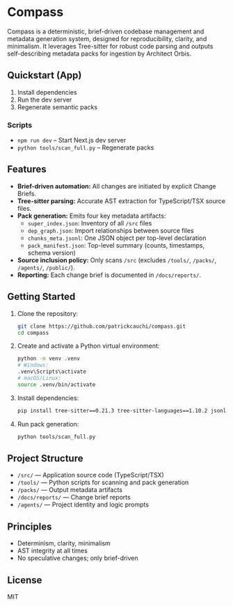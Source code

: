 # Compass

Compass is a deterministic, brief-driven codebase management and metadata generation system, designed for reproducibility, clarity, and minimalism. It leverages Tree-sitter for robust code parsing and outputs self-describing metadata packs for ingestion by Architect Orbis.

## Quickstart (App)

1. Install dependencies
2. Run the dev server
3. Regenerate semantic packs

### Scripts

- `npm run dev` – Start Next.js dev server
- `python tools/scan_full.py` – Regenerate packs


## Features
- **Brief-driven automation:** All changes are initiated by explicit Change Briefs.
- **Tree-sitter parsing:** Accurate AST extraction for TypeScript/TSX source files.
- **Pack generation:** Emits four key metadata artifacts:
  - `super_index.json`: Inventory of all `/src` files
  - `dep_graph.json`: Import relationships between source files
  - `chunks_meta.jsonl`: One JSON object per top-level declaration
  - `pack_manifest.json`: Top-level summary (counts, timestamps, schema version)
- **Source inclusion policy:** Only scans `/src` (excludes `/tools/`, `/packs/`, `/agents/`, `/public/`).
- **Reporting:** Each change brief is documented in `/docs/reports/`.

## Getting Started
1. Clone the repository:
   ```sh
   git clone https://github.com/patrickcauchi/compass.git
   cd compass
   ```
2. Create and activate a Python virtual environment:
   ```sh
   python -m venv .venv
   # Windows:
   .venv\Scripts\activate
   # macOS/Linux:
   source .venv/bin/activate
   ```
3. Install dependencies:
   ```sh
   pip install tree-sitter==0.21.3 tree-sitter-languages==1.10.2 jsonlines==4.0.0
   ```
4. Run pack generation:
   ```sh
   python tools/scan_full.py
   ```

## Project Structure
- `/src/` — Application source code (TypeScript/TSX)
- `/tools/` — Python scripts for scanning and pack generation
- `/packs/` — Output metadata artifacts
- `/docs/reports/` — Change brief reports
- `/agents/` — Project identity and logic prompts

## Principles
- Determinism, clarity, minimalism
- AST integrity at all times
- No speculative changes; only brief-driven

## License
MIT
